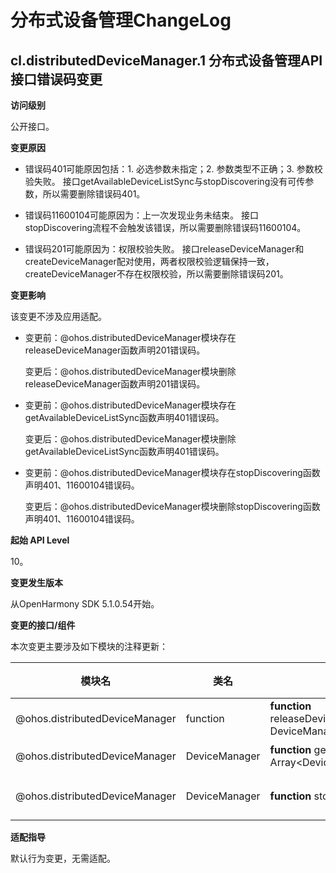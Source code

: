 # 分布式设备管理ChangeLog

## cl.distributedDeviceManager.1 分布式设备管理API接口错误码变更

**访问级别**

公开接口。

**变更原因**

- 错误码401可能原因包括：1. 必选参数未指定；2. 参数类型不正确；3. 参数校验失败。
  接口getAvailableDeviceListSync与stopDiscovering没有可传参数，所以需要删除错误码401。

- 错误码11600104可能原因为：上一次发现业务未结束。
  接口stopDiscovering流程不会触发该错误，所以需要删除错误码11600104。

- 错误码201可能原因为：权限校验失败。
  接口releaseDeviceManager和createDeviceManager配对使用，两者权限校验逻辑保持一致，createDeviceManager不存在权限校验，所以需要删除错误码201。

**变更影响**

该变更不涉及应用适配。

- 变更前：@ohos.distributedDeviceManager模块存在releaseDeviceManager函数声明201错误码。

  变更后：@ohos.distributedDeviceManager模块删除releaseDeviceManager函数声明201错误码。

- 变更前：@ohos.distributedDeviceManager模块存在getAvailableDeviceListSync函数声明401错误码。

  变更后：@ohos.distributedDeviceManager模块删除getAvailableDeviceListSync函数声明401错误码。

- 变更前：@ohos.distributedDeviceManager模块存在stopDiscovering函数声明401、11600104错误码。

  变更后：@ohos.distributedDeviceManager模块删除stopDiscovering函数声明401、11600104错误码。

**起始 API Level**

10。

**变更发生版本**

从OpenHarmony SDK 5.1.0.54开始。

**变更的接口/组件**

本次变更主要涉及如下模块的注释更新：

| 模块名                                | 类名                | 接口声明                                                   |主要变更点说明    |
| ------------------------------------ | ------------------- | ------------------------------------------------------------ | -------------- |
| @ohos.distributedDeviceManager       | function             | **function** releaseDeviceManager(deviceManager: DeviceManager): void; | 删除201错误码。 |
| @ohos.distributedDeviceManager       | DeviceManager        | **function** getAvailableDeviceListSync(): Array&lt;DeviceBasicInfo&gt;; | 删除401错误码。 |
| @ohos.distributedDeviceManager       | DeviceManager        | **function** stopDiscovering(): void; | 删除401、11600104错误码。   |

**适配指导**

默认行为变更，无需适配。
